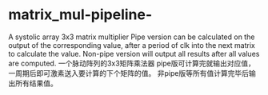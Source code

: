# matrix_mul-pipeline-
A systolic array 3x3 matrix multiplier 
Pipe version can be calculated on the output of the corresponding value, after a period of clk into the next matrix to calculate the value.
Non-pipe version will output all results after all values are computed.
一个脉动阵列的3x3矩阵乘法器
pipe版可计算完就输出对应值，一周期后即可激素送入要计算的下个矩阵的值。
非pipe版等所有值计算完毕后输出所有结果值。

